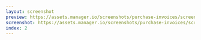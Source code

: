 ```yaml
---
layout: screenshot
preview: https://assets.manager.io/screenshots/purchase-invoices/screenshot-small.png
screenshot: https://assets.manager.io/screenshots/purchase-invoices/screenshot-large.png
index: 2
---
```

